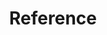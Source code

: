 ---
title: Reference
description: Reference theme logic for advanced config or development.
weight: 1000
icon: "code_inspect.svg"
---